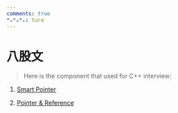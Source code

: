 ```yaml
---
comments: true
ᴴₒᴴₒᴴₒ: ture
---
```


# **八股文**

> Here is the component that used for C++ interview:

1. [Smart Pointer](C++NEW/C++11/smart_pointer.md)

2. [Pointer & Reference](C++OLD/ptr_ref.md) 